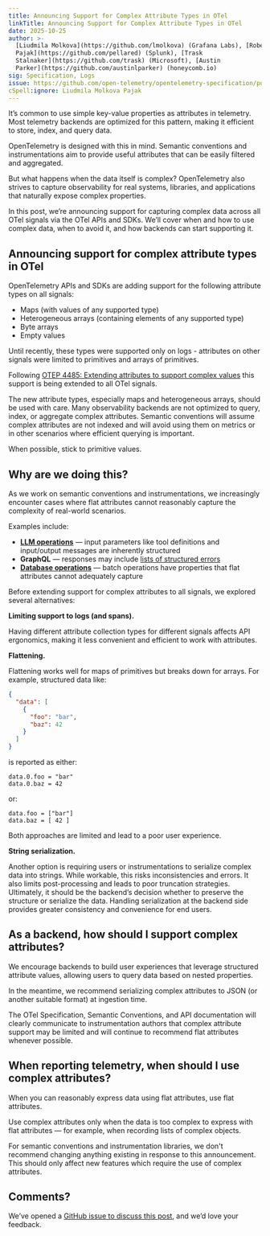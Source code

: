 ```yaml
---
title: Announcing Support for Complex Attribute Types in OTel
linkTitle: Announcing Support for Complex Attribute Types in OTel
date: 2025-10-25
author: >-
  [Liudmila Molkova](https://github.com/lmolkova) (Grafana Labs), [Robert
  Pajak](https://github.com/pellared) (Splunk), [Trask
  Stalnaker](https://github.com/trask) (Microsoft), [Austin
  Parker](https://github.com/austinlparker) (honeycomb.io)
sig: Specification, Logs
issue: https://github.com/open-telemetry/opentelemetry-specification/pull/4485
cSpell:ignore: Liudmila Molkova Pajak
---
```


It’s common to use simple key-value properties as attributes in telemetry. Most
telemetry backends are optimized for this pattern, making it efficient to store,
index, and query data.

OpenTelemetry is designed with this in mind. Semantic conventions and
instrumentations aim to provide useful attributes that can be easily filtered
and aggregated.

But what happens when the data itself is complex? OpenTelemetry also strives to
capture observability for real systems, libraries, and applications that
naturally expose complex properties.

In this post, we’re announcing support for capturing complex data across all
OTel signals via the OTel APIs and SDKs. We’ll cover when and how to use complex
data, when to avoid it, and how backends can start supporting it.

## Announcing support for complex attribute types in OTel

OpenTelemetry APIs and SDKs are adding support for the following attribute types
on all signals:

- Maps (with values of any supported type)
- Heterogeneous arrays (containing elements of any supported type)
- Byte arrays
- Empty values

Until recently, these types were supported only on logs - attributes on other
signals were limited to primitives and arrays of primitives.

Following
[OTEP 4485: Extending attributes to support complex values](https://github.com/open-telemetry/opentelemetry-specification/blob/v1.49.0/oteps/4485-extending-attributes-to-support-complex-values.md)
this support is being extended to all OTel signals.

The new attribute types, especially maps and heterogeneous arrays, should be
used with care. Many observability backends are not optimized to query, index,
or aggregate complex attributes. Semantic conventions will assume complex
attributes are not indexed and will avoid using them on metrics or in other
scenarios where efficient querying is important.

When possible, stick to primitive values.

## Why are we doing this?

As we work on semantic conventions and instrumentations, we increasingly
encounter cases where flat attributes cannot reasonably capture the complexity
of real-world scenarios.

Examples include:

- **[LLM operations](/docs/specs/semconv/gen-ai/non-normative/examples-llm-calls)**
  — input parameters like tool definitions and input/output messages are
  inherently structured
- **GraphQL** — responses may include
  [lists of structured errors](https://graphql.org/learn/response/#errors)
- **[Database operations](/docs/specs/semconv/database/database-spans)** — batch
  operations have properties that flat attributes cannot adequately capture

Before extending support for complex attributes to all signals, we explored
several alternatives:

**Limiting support to logs (and spans).**

Having different attribute collection types for different signals affects API
ergonomics, making it less convenient and efficient to work with attributes.

**Flattening.**

Flattening works well for maps of primitives but breaks down for arrays. For
example, structured data like:

```json
{
  "data": [
    {
      "foo": "bar",
      "baz": 42
    }
  ]
}
```

is reported as either:

```text
data.0.foo = "bar"
data.0.baz = 42
```

or:

```text
data.foo = ["bar"]
data.baz = [ 42 ]
```

Both approaches are limited and lead to a poor user experience.

**String serialization.**

Another option is requiring users or instrumentations to serialize complex data
into strings. While workable, this risks inconsistencies and errors. It also
limits post-processing and leads to poor truncation strategies. Ultimately, it
should be the backend’s decision whether to preserve the structure or serialize
the data. Handling serialization at the backend side provides greater
consistency and convenience for end users.

## As a backend, how should I support complex attributes?

We encourage backends to build user experiences that leverage structured
attribute values, allowing users to query data based on nested properties.

In the meantime, we recommend serializing complex attributes to JSON (or another
suitable format) at ingestion time.

The OTel Specification, Semantic Conventions, and API documentation will clearly
communicate to instrumentation authors that complex attribute support may be
limited and will continue to recommend flat attributes whenever possible.

## When reporting telemetry, when should I use complex attributes?

When you can reasonably express data using flat attributes, use flat attributes.

Use complex attributes only when the data is too complex to express with flat
attributes — for example, when recording lists of complex objects.

For semantic conventions and instrumentation libraries, we don't recommend
changing anything existing in response to this announcement. This should only
affect new features which require the use of complex attributes.

## Comments?

We’ve opened a
[GitHub issue to discuss this post](https://github.com/open-telemetry/community/issues/TODO),
and we’d love your feedback.
